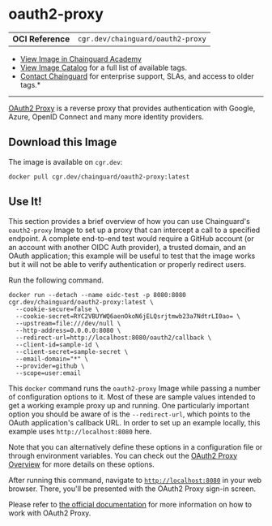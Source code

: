 <!--monopod:start-->
# oauth2-proxy
| | |
| - | - |
| **OCI Reference** | `cgr.dev/chainguard/oauth2-proxy` |


* [View Image in Chainguard Academy](https://edu.chainguard.dev/chainguard/chainguard-images/reference/oauth2-proxy/overview/)
* [View Image Catalog](https://console.enforce.dev/images/catalog) for a full list of available tags.
* [Contact Chainguard](https://www.chainguard.dev/chainguard-images) for enterprise support, SLAs, and access to older tags.*

---
<!--monopod:end-->

<!--overview:start-->
[OAuth2 Proxy](https://oauth2-proxy.github.io/oauth2-proxy/) is a reverse proxy that provides authentication with Google, Azure, OpenID Connect and many more identity providers.
<!--overview:end-->

<!--getting:start-->
## Download this Image
The image is available on `cgr.dev`:

```
docker pull cgr.dev/chainguard/oauth2-proxy:latest
```
<!--getting:end-->

<!--body:start-->
## Use It!

This section provides a brief overview of how you can use Chainguard's `oauth2-proxy` Image to set up a proxy that can intercept a call to a specified endpoint. A complete end-to-end test would require a GitHub account (or an account with another OIDC Auth provider), a trusted domain, and an OAuth application; this example will be useful to test that the image works but it will not be able to verify authentication or properly redirect users.

Run the following command.

```shell
docker run --detach --name oidc-test -p 8080:8080 cgr.dev/chainguard/oauth2-proxy:latest \
  --cookie-secure=false \
  --cookie-secret=RYC2VBUYWQ6aenOkoN6jELQsrjtmwb23a7NdtrLI0ao= \
  --upstream=file:///dev/null \
  --http-address=0.0.0.0:8080 \
  --redirect-url=http://localhost:8080/oauth2/callback \
  --client-id=sample-id \
  --client-secret=sample-secret \
  --email-domain="*" \
  --provider=github \
  --scope=user:email
```

This `docker` command runs the `oauth2-proxy` Image while passing a number of configuration options to it. Most of these are sample values intended to get a working example proxy up and running. One particularly important option you should be aware of is the `--redirect-url`, which points to the OAuth application's callback URL. In order to set up an example locally, this example uses `http://localhost:8080` here.

Note that you can alternatively define these options in a configuration file or through environment variables. You can check out the [OAuth2 Proxy Overview](https://oauth2-proxy.github.io/oauth2-proxy/docs/configuration/overview/) for more details on these options.

After running this command, navigate to [`http://localhost:8080`](http://localhost:8080) in your web browser. There, you'll be presented with the OAuth2 Proxy sign-in screen.

Please refer to [the official documentation](https://oauth2-proxy.github.io/oauth2-proxy/docs/) for more information on how to work with OAuth2 Proxy.

<!--body:end-->
